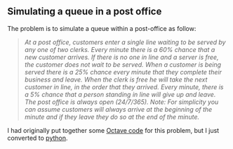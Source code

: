## Simulating a queue in a post office

The problem is to simulate a queue within a post-office as follow:

>*At a post office, customers enter a single line waiting to be served by any one of two clerks. Every minute there is a 60% chance that a new customer arrives. If there is no one in line and a server is free, the customer does not wait to be served. When a customer is being served there is a 25% chance every minute that they complete their business and leave. When the clerk is free he will take the next customer in line, in the order that they arrived. Every minute, there is a 5% chance that a person standing in line will give up and leave. The post office is always open (24/7/365). Note: For simplicity you can assume customers will always arrive at the beginning of the minute and if they leave they do so at the end of the minute.*

I had originally put together some [Octave code](https://github.com/zerafachris/playGround/blob/master/Queueing/queueing.m) for this problem, but I just converted to [python](https://github.com/zerafachris/playGround/blob/master/Queueing/Queueing.ipynb).
